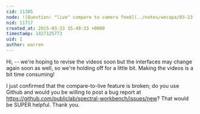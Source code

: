 ```yaml
---
cid: 11385
node: ![Question: "live" compare to camera feed](../notes/wecapa/03-23-2015/question-live-compare-to-camera-feed)
nid: 11717
created_at: 2015-03-23 15:49:33 +0000
timestamp: 1427125773
uid: 1
author: warren
---
```


Hi, -- we're hoping to revise the videos soon but the interfaces may change again soon as well, so we're holding off for a little bit. Making the videos is a bit time consuming! 

I just confirmed that the compare-to-live feature is broken; do you use Github and would you be willing to post a bug report at https://github.com/publiclab/spectral-workbench/issues/new? That would be SUPER helpful. Thank you.